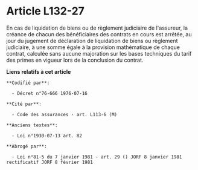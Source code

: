 # Article L132-27

En cas de liquidation de biens ou de règlement judiciaire de l'assureur, la créance de chacun des bénéficiaires des contrats
en cours est arrêtée, au jour du jugement de déclaration de liquidation de biens ou règlement judiciaire, à une somme égale à
la provision mathématique de chaque contrat, calculée sans aucune majoration sur les bases techniques du tarif des primes en
vigueur lors de la conclusion du contrat.

**Liens relatifs à cet article**

	**Codifié par**:

	  - Décret n°76-666 1976-07-16

	**Cité par**:

	  - Code des assurances - art. L113-6 (M)

	**Anciens textes**:

	  - Loi n°1930-07-13 art. 82

	**Abrogé par**:

	  - Loi n°81-5 du 7 janvier 1981 - art. 29 () JORF 8 janvier 1981 rectificatif JORF 8 février 1981
